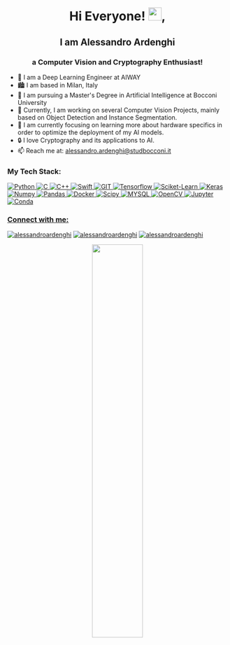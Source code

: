 <h1 align="center">Hi Everyone! <img src="https://raw.githubusercontent.com/aemmadi/aemmadi/master/wave.gif" width="30px">,</h1>

<h2 align="center">I am Alessandro Ardenghi</h2>
<h3 align="center">a Computer Vision and Cryptography Enthusiast!</h3>

- 🤖 I am a Deep Learning Engineer at AIWAY
- 🏙️ I am based in Milan, Italy
- 📖 I am pursuing a Master's Degree in Artificial Intelligence at Bocconi University
- 🔭 Currently, I am working on several Computer Vision Projects, mainly based on Object Detection and Instance Segmentation.
- 🌱 I am currently focusing on learning more about hardware specifics in order to optimize the deployment of my AI models.
- 🔒 I love Cryptography and its applications to AI.
- 📫 Reach me at: alessandro.ardenghi@studbocconi.it

<h3 align="left">My Tech Stack:</h3>
<p align="left"> <a href="" target="_blank"> <img src="https://img.shields.io/badge/Python-FFD43B?style=for-the-badge&logo=python&logoColor=darkgreen" alt="Python"/>
<a href="" target="_blank"> <img src="https://img.shields.io/badge/C-A8B9CC?style=for-the-badge&logo=c&logoColor=white" alt="C"/> 
<a href="" target="_blank"> <img src="https://img.shields.io/badge/C%2B%2B-00599C?style=for-the-badge&logo=c%2B%2B&logoColor=white" alt="C++"/> 
<a href="" target="_blank"> <img src="https://img.shields.io/badge/Swift-FA7343?style=for-the-badge&logo=swift&logoColor=white" alt="Swift"/> 
<a href="" target="_blank"> <img src="https://img.shields.io/badge/Git-F05032?style=for-the-badge&logo=git&logoColor=white" alt="GIT"/> 
<a href="" target="_blank"> <img src="https://img.shields.io/badge/TensorFlow-FF6F00?style=for-the-badge&logo=TensorFlow&logoColor=white" alt="Tensorflow"/> 
<a href="" target="_blank"> <img src="https://img.shields.io/badge/scikit_learn-F7931E?style=for-the-badge&logo=scikit-learn&logoColor=white" alt="Sciket-Learn"/>
<a href="" target="_blank"> <img src="https://img.shields.io/badge/Keras-D00000?style=for-the-badge&logo=Keras&logoColor=white" alt="Keras"/>
<a href="" target="_blank"> <img src="https://img.shields.io/badge/Numpy-777BB4?style=for-the-badge&logo=numpy&logoColor=white" alt="Numpy"/> 
<a href="" target="_blank"> <img src="https://img.shields.io/badge/Pandas-2C2D72?style=for-the-badge&logo=pandas&logoColor=white" alt="Pandas"/> 
<a href="" target="_blank"> <img src="https://img.shields.io/badge/Docker-2496ED?style=for-the-badge&logo=docker&logoColor=white" alt="Docker"/> 
<a href="" target="_blank"> <img src="https://img.shields.io/badge/SciPy-8CAAE6?style=for-the-badge&logo=scipy&logoColor=white" alt="Scipy"/> 
<a href="" target="_blank"> <img src="https://img.shields.io/badge/MySQL-00000F?style=for-the-badge&logo=mysql&logoColor=white" alt="MYSQL"/> 
<a href="" target="_blank"> <img src="https://img.shields.io/badge/OpenCV-27338e?style=for-the-badge&logo=OpenCV&logoColor=white" alt="OpenCV"/> 
<a href="" target="_blank"> <img src="https://img.shields.io/badge/Jupyter-F37626.svg?&style=for-the-badge&logo=Jupyter&logoColor=white" alt="Jupyter"/> 
<a href="" target="_blank"> <img src="https://img.shields.io/badge/conda-342B029.svg?&style=for-the-badge&logo=anaconda&logoColor=white" alt="Conda"/>
 
<h3 align="left">Connect with me:</h3>
<p align="left">
<a href="www.linkedin.com/in/alessandro-ardenghi" target="blank"><img src="https://img.shields.io/badge/LinkedIn-0077B5?style=for-the-badge&logo=linkedin&logoColor=white" alt="alessandroardenghi" /></a>
<a href="https://www.instagram.com/alessandroardenghi" target="blank"><img src="https://img.shields.io/badge/-Instagram-e4405f?style=for-the-badge&logo=appveyor&logo=Instagram&logoColor=white" alt="alessandroardenghi" /></a>
<a href="mailto:alessandro.ardenghi.aa@gmail.com" target="_blank"><img src="https://img.shields.io/badge/Gmail-D14836?style=for-the-badge&logo=gmail&logoColor=white" alt="alessandroardenghi" /></a></p>
 <p align="center">	
  <img width="48%" src="https://github-readme-stats.vercel.app/api/top-langs?username=alessandroardenghi&show_icons=true&theme=tokyonight&locale=en&layout=compact" />
</p>

